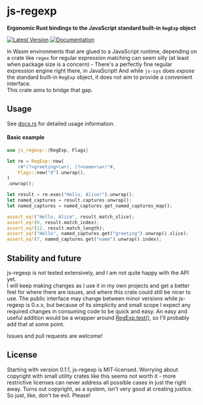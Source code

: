 js-regexp
=========

**Ergonomic Rust bindings to the JavaScript standard built-in `RegExp` object**

[![Latest Version](https://img.shields.io/crates/v/js-regexp?style=flat-square)](https://crates.io/crates/js-regexp)
[![Documentation](https://img.shields.io/docsrs/js-regexp/latest?style=flat-square)](https://docs.rs/js-regexp)

In Wasm environments that are glued to a JavaScript runtime, depending on a crate like `regex`
for regular expression matching can seem silly (at least when package size is a concern) - There's a perfectly fine
regular expression engine right there, in JavaScript! And while `js-sys` does
_expose_ the standard built-in `RegExp` object, it does not aim to provide a convenient interface. \
This crate aims to bridge that gap.

## Usage
See [docs.rs](https://docs.rs/js-regexp/) for detailed usage information.

#### Basic example
```rust
use js_regexp::{RegExp, Flags}

let re = RegExp::new(
    r#"(?<greeting>\w+), (?<name>\w+)"#,
    Flags::new("d").unwrap(),
)
.unwrap();

let result = re.exec("Hello, Alice!").unwrap();
let named_captures = result.captures.unwrap();
let named_captures = named_captures.get_named_captures_map();

assert_eq!("Hello, Alice", result.match_slice);
assert_eq!(0, result.match_index);
assert_eq!(12, result.match_length);
assert_eq!("Hello", named_captures.get("greeting").unwrap().slice);
assert_eq!(7, named_captures.get("name").unwrap().index);
```

## Stability and future
js-regexp is not tested extensively, and I am not quite happy with the API yet. \
I will keep making changes as I use it in my own projects and get a better feel for where there are issues,
and where this crate could still be nicer to use. The public interface may change between minor versions while
js-regexp is 0.x.x, but because of its simplicity and small scope I expect any required changes in consuming code to
be quick and easy.
An easy and useful addition would be a wrapper around
[RegExp.test()](https://developer.mozilla.org/en-US/docs/Web/JavaScript/Reference/Global_Objects/RegExp/test),
so I'll probably add that at some point.

Issues and pull requests are welcome!

## License
Starting with version 0.1.1, js-regexp is MIT-licensed. Worrying about copyright with small utility crates like this seems
not worth it - more restrictive licenses can never address all possible cases in just the right away. Turns out copyright,
as a system, isn't very good at creating justice. So just, like, don't be evil. Please!